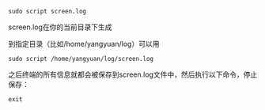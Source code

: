 `sudo script screen.log`

screen.log在你的当前目录下生成

到指定目录（比如/home/yangyuan/log）可以用

`sudo script /home/yangyuan/log/screen.log`



之后终端的所有信息就都会被保存到screen.log文件中，然后执行以下命令，停止保存：

`exit`
